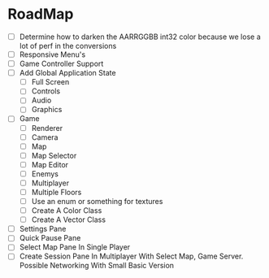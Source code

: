 # RoadMap
- [ ] Determine how to darken the AARRGGBB int32 color because we lose a lot of perf in the conversions
- [ ] Responsive Menu's
- [ ] Game Controller Support
- [ ] Add Global Application State
  * [ ] Full Screen
  * [ ] Controls
  * [ ] Audio
  * [ ] Graphics
- [ ] Game
  - [ ] Renderer
  - [ ] Camera
  - [ ] Map
  - [ ] Map Selector
  - [ ] Map Editor
  - [ ] Enemys
  - [ ] Multiplayer
  - [ ] Multiple Floors
  - [ ] Use an enum or something for textures
  - [ ] Create A Color Class
  - [ ] Create A Vector Class
- [ ] Settings Pane
- [ ] Quick Pause Pane
- [ ] Select Map Pane In Single Player
- [ ] Create Session Pane In Multiplayer With Select Map, Game Server. Possible Networking With Small Basic Version
